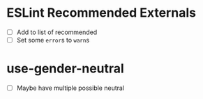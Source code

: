 # ESLint Recommended Externals
- [ ] Add to list of recommended
- [ ] Set some `error`s to `warn`s

# use-gender-neutral
- [ ] Maybe have multiple possible neutral
